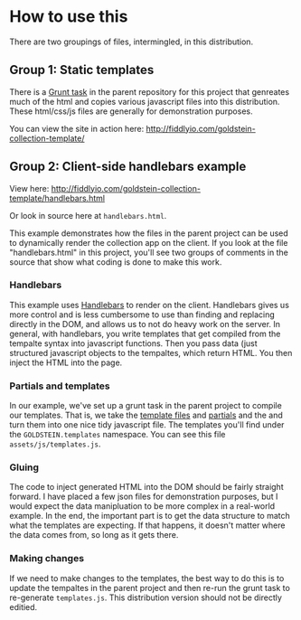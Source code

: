# How to use this


There are two groupings of files, intermingled, in this distribution.

## Group 1: Static templates

There is a [Grunt task](http://gruntjs.com/) in the parent repository for this project that genreates much of the html and copies various javascript files into this distribution. These html/css/js files are generally for demonstration purposes.

You can view the site in action here: http://fiddlyio.com/goldstein-collection-template/


## Group 2: Client-side handlebars example

View here: http://fiddlyio.com/goldstein-collection-template/handlebars.html

Or look in source here at `handlebars.html`.

This example demonstrates how the files in the parent project can be used to dynamically render the collection app on the client. If you look at the file "handlebars.html" in this project, you'll see two groups of comments in the source that show what coding is done to make this work.

### Handlebars

This example uses [Handlebars](http://handlebarsjs.com/) to render on the client. Handlebars gives us more control and is less cumbersome to use than finding and replacing directly in the DOM, and allows us to not do heavy work on the server. In general, with handlebars, you write templates that get compiled from the tempalte syntax into javascript functions. Then you pass data (just structured javascript objects to the tempaltes, which return HTML. You then inject the HTML into the page.

### Partials and templates

In our example, we've set up a grunt task in the parent project to compile our templates. That is, we take the [template files](https://github.com/justinph/goldstein-collection-template/tree/master/src/templates) and [partials](https://github.com/justinph/goldstein-collection-template/tree/master/src/templates/partials) and the and turn them into one nice tidy javascript file. The templates you'll find under the `GOLDSTEIN.templates` namespace. You can see this file `assets/js/templates.js`.

### Gluing

The code to inject generated HTML into the DOM should be fairly straight forward. I have placed a few json files for demonstration purposes, but I would expect the data manipluation to be more complex in a real-world example. In the end, the important part is to get the data structure to match what the templates are expecting. If that happens, it doesn't matter where the data comes from, so long as it gets there.


### Making changes

If we need to make changes to the templates, the best way to do this is to update the tempaltes in the parent project and then re-run the grunt task to re-generate `templates.js`. This distribution version should not be directly editied.
